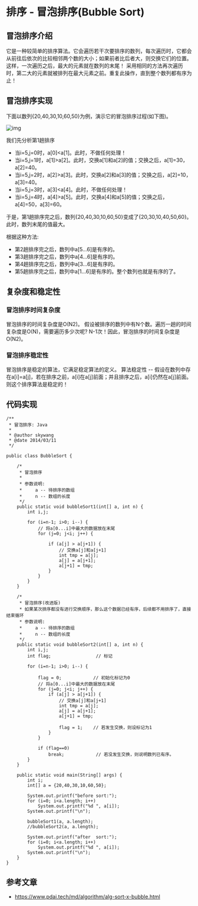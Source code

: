 # 排序 - 冒泡排序(Bubble Sort)

## 冒泡排序介绍

它是一种较简单的排序算法。它会遍历若干次要排序的数列，每次遍历时，它都会从前往后依次的比较相邻两个数的大小；如果前者比后者大，则交换它们的位置。这样，一次遍历之后，最大的元素就在数列的末尾！ 采用相同的方法再次遍历时，第二大的元素就被排列在最大元素之前。重复此操作，直到整个数列都有序为止！

## 冒泡排序实现

下面以数列{20,40,30,10,60,50}为例，演示它的冒泡排序过程(如下图)。

![img](https://gitee.com/wcy_dch/images/raw/master/img/alg-sort-bubble-1.jpg)

我们先分析第1趟排序

- 当i=5,j=0时，a[0]<a[1]。此时，不做任何处理！
- 当i=5,j=1时，a[1]>a[2]。此时，交换a[1]和a[2]的值；交换之后，a[1]=30，a[2]=40。
- 当i=5,j=2时，a[2]>a[3]。此时，交换a[2]和a[3]的值；交换之后，a[2]=10，a[3]=40。
- 当i=5,j=3时，a[3]<a[4]。此时，不做任何处理！
- 当i=5,j=4时，a[4]>a[5]。此时，交换a[4]和a[5]的值；交换之后，a[4]=50，a[3]=60。

于是，第1趟排序完之后，数列{20,40,30,10,60,50}变成了{20,30,10,40,50,60}。此时，数列末尾的值最大。

根据这种方法:

- 第2趟排序完之后，数列中a[5...6]是有序的。
- 第3趟排序完之后，数列中a[4...6]是有序的。
- 第4趟排序完之后，数列中a[3...6]是有序的。
- 第5趟排序完之后，数列中a[1...6]是有序的。整个数列也就是有序的了。

## 复杂度和稳定性

### 冒泡排序时间复杂度

冒泡排序的时间复杂度是O(N2)。 假设被排序的数列中有N个数。遍历一趟的时间复杂度是O(N)，需要遍历多少次呢? N-1次！因此，冒泡排序的时间复杂度是O(N2)。

###  冒泡排序稳定性

冒泡排序是稳定的算法，它满足稳定算法的定义。 算法稳定性 -- 假设在数列中存在a[i]=a[j]，若在排序之前，a[i]在a[j]前面；并且排序之后，a[i]仍然在a[j]前面。则这个排序算法是稳定的！

##  代码实现

```
/**
 * 冒泡排序: Java
 *
 * @author skywang
 * @date 2014/03/11
 */

public class BubbleSort {

    /*
     * 冒泡排序
     *
     * 参数说明: 
     *     a -- 待排序的数组
     *     n -- 数组的长度
     */
    public static void bubbleSort1(int[] a, int n) {
        int i,j;

        for (i=n-1; i>0; i--) {
            // 将a[0...i]中最大的数据放在末尾
            for (j=0; j<i; j++) {

                if (a[j] > a[j+1]) {
                    // 交换a[j]和a[j+1]
                    int tmp = a[j];
                    a[j] = a[j+1];
                    a[j+1] = tmp;
                }
            }
        }
    }

    /*
     * 冒泡排序(改进版)
     * 如果某次排序都没有进行交换顺序，那么这个数据已经有序，后续都不用排序了，直接结束循环
     * 参数说明: 
     *     a -- 待排序的数组
     *     n -- 数组的长度
     */
    public static void bubbleSort2(int[] a, int n) {
        int i,j;
        int flag;                 // 标记

        for (i=n-1; i>0; i--) {

            flag = 0;            // 初始化标记为0
            // 将a[0...i]中最大的数据放在末尾
            for (j=0; j<i; j++) {
                if (a[j] > a[j+1]) {
                    // 交换a[j]和a[j+1]
                    int tmp = a[j];
                    a[j] = a[j+1];
                    a[j+1] = tmp;

                    flag = 1;    // 若发生交换，则设标记为1
                }
            }

            if (flag==0)
                break;            // 若没发生交换，则说明数列已有序。
        }
    }

    public static void main(String[] args) {
        int i;
        int[] a = {20,40,30,10,60,50};

        System.out.printf("before sort:");
        for (i=0; i<a.length; i++)
            System.out.printf("%d ", a[i]);
        System.out.printf("\n");

        bubbleSort1(a, a.length);
        //bubbleSort2(a, a.length);

        System.out.printf("after  sort:");
        for (i=0; i<a.length; i++)
            System.out.printf("%d ", a[i]);
        System.out.printf("\n");
    }
}

```

## 参考文章

- https://www.pdai.tech/md/algorithm/alg-sort-x-bubble.html

